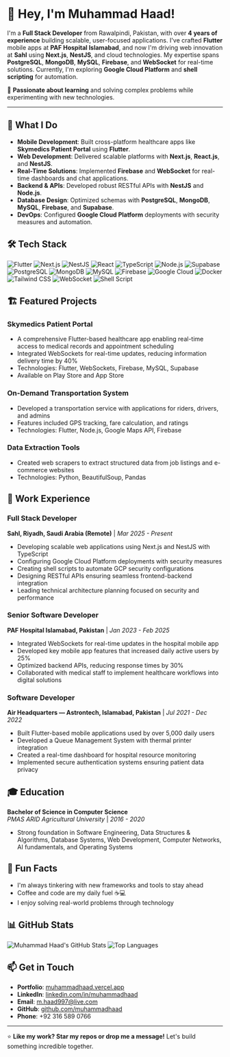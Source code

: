 # 👋 Hey, I'm Muhammad Haad!

I'm a **Full Stack Developer** from Rawalpindi, Pakistan, with over **4 years of experience** building scalable, user-focused applications. I've crafted **Flutter** mobile apps at **PAF Hospital Islamabad**, and now I'm driving web innovation at **Sahl** using **Next.js**, **NestJS**, and cloud technologies. My expertise spans **PostgreSQL**, **MongoDB**, **MySQL**, **Firebase**, and **WebSocket** for real-time solutions. Currently, I'm exploring **Google Cloud Platform** and **shell scripting** for automation.

🌱 **Passionate about learning** and solving complex problems while experimenting with new technologies.

---

## 🚀 What I Do

- **Mobile Development**: Built cross-platform healthcare apps like **Skymedics Patient Portal** using **Flutter**.
- **Web Development**: Delivered scalable platforms with **Next.js**, **React.js**, and **NestJS**.
- **Real-Time Solutions**: Implemented **Firebase** and **WebSocket** for real-time dashboards and chat applications.
- **Backend & APIs**: Developed robust RESTful APIs with **NestJS** and **Node.js**.
- **Database Design**: Optimized schemas with **PostgreSQL**, **MongoDB**, **MySQL**, **Firebase**, and **Supabase**.
- **DevOps**: Configured **Google Cloud Platform** deployments with security measures and automation.

## 🛠️ Tech Stack

![Flutter](https://img.shields.io/badge/Flutter-%2302569B.svg?style=flat&logo=flutter&logoColor=white)
![Next.js](https://img.shields.io/badge/Next.js-%23000000.svg?style=flat&logo=next.js&logoColor=white)
![NestJS](https://img.shields.io/badge/NestJS-%23E0234E.svg?style=flat&logo=nestjs&logoColor=white)
![React](https://img.shields.io/badge/React-%2320232a.svg?style=flat&logo=react&logoColor=%2361DAFB)
![TypeScript](https://img.shields.io/badge/TypeScript-%23007ACC.svg?style=flat&logo=typescript&logoColor=white)
![Node.js](https://img.shields.io/badge/Node.js-%2343853D.svg?style=flat&logo=node.js&logoColor=white)
![Supabase](https://img.shields.io/badge/Supabase-%233ECF8E.svg?style=flat&logo=supabase&logoColor=white)
![PostgreSQL](https://img.shields.io/badge/PostgreSQL-%23316192.svg?style=flat&logo=postgresql&logoColor=white)
![MongoDB](https://img.shields.io/badge/MongoDB-%234ea94b.svg?style=flat&logo=mongodb&logoColor=white)
![MySQL](https://img.shields.io/badge/MySQL-%2300f.svg?style=flat&logo=mysql&logoColor=white)
![Firebase](https://img.shields.io/badge/Firebase-%23FFCA28.svg?style=flat&logo=firebase&logoColor=black)
![Google Cloud](https://img.shields.io/badge/Google_Cloud-%234285F4.svg?style=flat&logo=google-cloud&logoColor=white)
![Docker](https://img.shields.io/badge/Docker-%230db7ed.svg?style=flat&logo=docker&logoColor=white)
![Tailwind CSS](https://img.shields.io/badge/Tailwind_CSS-%2338B2AC.svg?style=flat&logo=tailwind-css&logoColor=white)
![WebSocket](https://img.shields.io/badge/WebSocket-%23000000.svg?style=flat&logo=websocket&logoColor=white)
![Shell Script](https://img.shields.io/badge/Shell-%23121011.svg?style=flat&logo=gnu-bash&logoColor=white)

## 🏗️ Featured Projects

### Skymedics Patient Portal
- A comprehensive Flutter-based healthcare app enabling real-time access to medical records and appointment scheduling
- Integrated WebSockets for real-time updates, reducing information delivery time by 40%
- Technologies: Flutter, WebSockets, Firebase, MySQL, Supabase
- Available on Play Store and App Store

### On-Demand Transportation System
- Developed a transportation service with applications for riders, drivers, and admins
- Features included GPS tracking, fare calculation, and ratings
- Technologies: Flutter, Node.js, Google Maps API, Firebase

### Data Extraction Tools
- Created web scrapers to extract structured data from job listings and e-commerce websites
- Technologies: Python, BeautifulSoup, Pandas

## 💼 Work Experience

### Full Stack Developer
**Sahl, Riyadh, Saudi Arabia (Remote)** | *Mar 2025 - Present*
- Developing scalable web applications using Next.js and NestJS with TypeScript
- Configuring Google Cloud Platform deployments with security measures
- Creating shell scripts to automate GCP security configurations
- Designing RESTful APIs ensuring seamless frontend-backend integration
- Leading technical architecture planning focused on security and performance

### Senior Software Developer
**PAF Hospital Islamabad, Pakistan** | *Jan 2023 - Feb 2025*
- Integrated WebSockets for real-time updates in the hospital mobile app
- Developed key mobile app features that increased daily active users by 25%
- Optimized backend APIs, reducing response times by 30%
- Collaborated with medical staff to implement healthcare workflows into digital solutions

### Software Developer
**Air Headquarters — Astrontech, Islamabad, Pakistan** | *Jul 2021 - Dec 2022*
- Built Flutter-based mobile applications used by over 5,000 daily users
- Developed a Queue Management System with thermal printer integration
- Created a real-time dashboard for hospital resource monitoring
- Implemented secure authentication systems ensuring patient data privacy

## 🎓 Education

**Bachelor of Science in Computer Science**  
*PMAS ARID Agricultural University* | *2016 - 2020*
- Strong foundation in Software Engineering, Data Structures & Algorithms, Database Systems, Web Development, Computer Networks, AI fundamentals, and Operating Systems

## 🌟 Fun Facts

- I'm always tinkering with new frameworks and tools to stay ahead
- Coffee and code are my daily fuel ☕💻
- I enjoy solving real-world problems through technology

## 📊 GitHub Stats

![Muhammad Haad's GitHub Stats](https://github-readme-stats.vercel.app/api?username=muhammadhaad&show_icons=true&theme=radical)
![Top Languages](https://github-readme-stats.vercel.app/api/top-langs/?username=muhammadhaad&layout=compact&theme=radical)

## 📫 Get in Touch

- **Portfolio**: [muhammadhaad.vercel.app](https://muhammadhaad.vercel.app/)
- **LinkedIn**: [linkedin.com/in/muhammadhaad](https://www.linkedin.com/in/muhammadhaad)
- **Email**: [m.haad997@live.com](mailto:m.haad997@live.com)
- **GitHub**: [github.com/muhammadhaad](https://github.com/muhammadhaad)
- **Phone**: +92 316 589 0766

---

⭐️ **Like my work? Star my repos or drop me a message!** Let's build something incredible together.